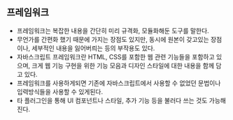 ## 프레임워크
- 프레임워크는 복잡한 내용을 간단히 미리 규격화, 모듈화해둔 도구를 말한다.
- 무언가를 간편화 했기 때문에 가지는 장점도 있지만, 동시에 원본이 갖고있는 장점이나, 세부적인 내용을 잃어버릐는 등의 부작용도 있다.
- 자바스크립트 프레임워크란 HTML, CSS를 포함한 웹 관련 기능들을 포함하고 있으며, 크게 웹 기능 구현을 위한 기능 모음과 디자인 스타일에 대한 내용을 함께 담고 있다.
- 프레임워크를 사용하게되면 기존에 자바스크립트에서 사용할 수 없었던 문법이나 입력방식들을 사용할 수 있게된다.
- 타 플러그인을 통해 UI 컴포넌트나 스타일, 추가 기능 등을 불러다 쓰는 것도 가능해 진다.
